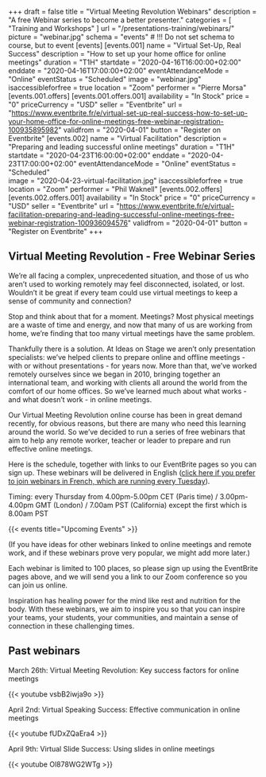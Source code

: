 +++
draft 			= false
title 			= "Virtual Meeting Revolution Webinars"
description		= "A free Webinar series to become a better presenter."
categories		= [ "Training and Workshops" ]
url	 			= "/presentations-training/webinars/"
picture			= "webinar.jpg"
schema			= "events" # !!! Do not set schema to course, but to event
[events]
	[events.001]
		name		= "Virtual Set-Up, Real Success"
		description	= "How to set up your home office for online meetings"
		duration	= "T1H"
		startdate	= "2020-04-16T16:00:00+02:00"
		enddate		= "2020-04-16T17:00:00+02:00"
		eventAttendanceMode = "Online"
		eventStatus	= "Scheduled"
		image		= "webinar.jpg"
		isaccessibleforfree = true
		location		= "Zoom"
		performer	= "Pierre Morsa"
		[events.001.offers]
			[events.001.offers.001]
				availability = "In Stock"
				price = "0"
				priceCurrency = "USD"
				seller = "Eventbrite"
				url = "https://www.eventbrite.fr/e/virtual-set-up-real-success-how-to-set-up-your-home-office-for-online-meetings-free-webinar-registration-100935895982"
				validfrom = "2020-04-01"
				button = "Register on Eventbrite"
	[events.002]
		name		= "Virtual Facilitation"
		description	= "Preparing and leading successful online meetings"
		duration	= "T1H"
		startdate	= "2020-04-23T16:00:00+02:00"
		enddate		= "2020-04-23T17:00:00+02:00"
		eventAttendanceMode = "Online"
		eventStatus	= "Scheduled"		
		image		= "2020-04-23-virtual-facilitation.jpg"
		isaccessibleforfree = true
		location		= "Zoom"
		performer	= "Phil Waknell"
		[events.002.offers]
			[events.002.offers.001]
				availability = "In Stock"
				price = "0"
				priceCurrency = "USD"
				seller = "Eventbrite"
				url = "https://www.eventbrite.fr/e/virtual-facilitation-preparing-and-leading-successful-online-meetings-free-webinar-registration-100936094576"
				validfrom = "2020-04-01"
				button = "Register on Eventbrite"
+++

## Virtual Meeting Revolution - Free Webinar Series

We’re all facing a complex, unprecedented situation, and those of us who aren’t used to working remotely may feel disconnected, isolated, or lost. Wouldn’t it be great if every team could use virtual meetings to keep a sense of community and connection?

Stop and think about that for a moment. Meetings? Most physical meetings are a waste of time and energy, and now that many of us are working from home, we’re finding that too many virtual meetings have the same problem.

Thankfully there is a solution. At Ideas on Stage we aren’t only presentation specialists: we’ve helped clients to prepare online and offline meetings - with or without presentations - for years now. More than that, we’ve worked remotely ourselves since we began in 2010, bringing together an international team, and working with clients all around the world from the comfort of our home offices. So we’ve learned much about what works - and what doesn’t work - in online meetings. 

Our Virtual Meeting Revolution online course has been in great demand recently, for obvious reasons, but there are many who need this learning around the world. So we’ve decided to run a series of free webinars that aim to help any remote worker, teacher or leader to prepare and run effective online meetings.

Here is the schedule, together with links to our EventBrite pages so you can sign up. These webinars will be delivered in English ([click here if you prefer to join webinars in French, which are running every Tuesday](https://www.ideasonstage.fr/formation-presentations/webinaires/)).

Timing: every Thursday from 4.00pm-5.00pm CET (Paris time) / 3.00pm-4.00pm GMT (London) / 7.00am PST (California) except the first which is 8.00am PST

{{< events title="Upcoming Events" >}}

(If you have ideas for other webinars linked to online meetings and remote work, and if these webinars prove very popular, we might add more later.) 

Each webinar is limited to 100 places, so please sign up using the EventBrite pages above, and we will send you a link to our Zoom conference so you can join us online.

Inspiration has healing power for the mind like rest and nutrition for the body. With these webinars, we aim to inspire you so that you can inspire your teams, your students, your communities, and maintain a sense of connection in these challenging times.

## Past webinars

March 26th: Virtual Meeting Revolution: Key success factors for online meetings

{{< youtube vsbB2iwja9o >}}

April 2nd: Virtual Speaking Success: Effective communication in online meetings

{{< youtube fUDxZQaEra4 >}}

April 9th: Virtual Slide Success: Using slides in online meetings

{{< youtube Ol878WG2WTg >}}
